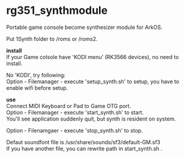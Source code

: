 # rg351_synthmodule
Portable game console become synthesizer module
for ArkOS.

Put 1Synth folder to /roms or /roms2.

**install**  
If your Game colsole have 'KODI menu' (RK3566 devices), no need to install.  
  
No 'KODI', try following:  
Option - Filemanager - execute 'setup_synth.sh' to setup, you have to enable wifi before setup.  
  
**use**  
Connect MIDI Keyboard or Pad to Game OTG port.  
Option - Filemanager - execute 'start_synth.sh' to start.  
You'll see application suddenly quit, but synth is resident on system.
  
Option - Filenamgaer - execute 'stop_synth.sh' to stop.  

Defaut soundfont file is /usr/share/sounds/sf3/default-GM.sf3  
If you have another file, you can rewrite path in start_synth.sh .
